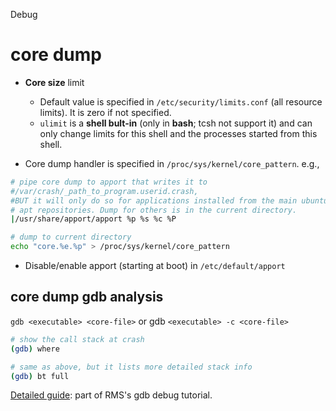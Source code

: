 Debug

# core dump

* **Core size** limit
  * Default value is specified in `/etc/security/limits.conf` (all resource limits). It is zero if not specified.
  * `ulimit` is a **shell bult-in** (only in **bash**; tcsh not support it) and can only change limits for this shell and the processes started from this shell.

* Core dump handler is specified in `/proc/sys/kernel/core_pattern`. e.g.,

```sh
# pipe core dump to apport that writes it to 
#/var/crash/_path_to_program.userid.crash, 
#BUT it will only do so for applications installed from the main ubuntu
# apt repositories. Dump for others is in the current directory.
|/usr/share/apport/apport %p %s %c %P
```

```sh
# dump to current directory
echo "core.%e.%p" > /proc/sys/kernel/core_pattern 
```

* Disable/enable apport (starting at boot) in `/etc/default/apport`

## core dump gdb analysis

`gdb <executable> <core-file>` or gdb `<executable> -c <core-file>`

```sh
# show the call stack at crash
(gdb) where

# same as above, but it lists more detailed stack info
(gdb) bt full
```

[Detailed guide](http://www.unknownroad.com/rtfm/gdbtut/gdbadvanced.html#CORE): part of RMS's gdb debug tutorial.




